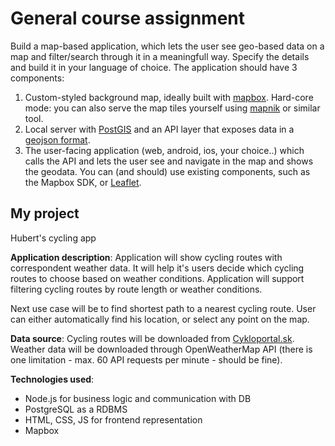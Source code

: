 # General course assignment

Build a map-based application, which lets the user see geo-based data on a map and filter/search through it in a meaningfull way. Specify the details and build it in your language of choice. The application should have 3 components:

1. Custom-styled background map, ideally built with [mapbox](http://mapbox.com). Hard-core mode: you can also serve the map tiles yourself using [mapnik](http://mapnik.org/) or similar tool.
2. Local server with [PostGIS](http://postgis.net/) and an API layer that exposes data in a [geojson format](http://geojson.org/).
3. The user-facing application (web, android, ios, your choice..) which calls the API and lets the user see and navigate in the map and shows the geodata. You can (and should) use existing components, such as the Mapbox SDK, or [Leaflet](http://leafletjs.com/).

## My project

Hubert's cycling app

**Application description**: 
Application will show cycling routes with correspondent weather data. It will help it's users decide which cycling routes to choose based on weather conditions. Application will support filtering cycling routes by route length or weather conditions.

Next use case will be to find shortest path to a nearest cycling route. User can either automatically find his location, or select any point on the map. 

**Data source**: 
Cycling routes will be downloaded from [Cykloportal.sk](http://www.cykloportal.sk/). Weather data will be downloaded through OpenWeatherMap API (there is one limitation - max. 60 API requests per minute - should be fine).

**Technologies used**: 
- Node.js for business logic and communication with DB
- PostgreSQL as a RDBMS
- HTML, CSS, JS for frontend representation
- Mapbox
